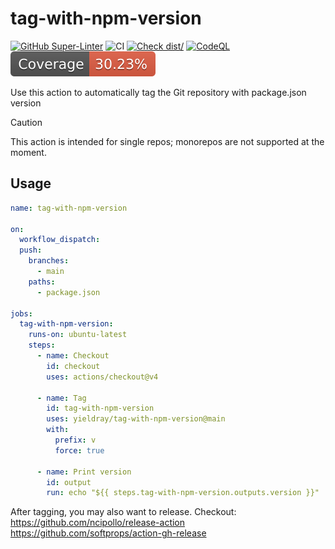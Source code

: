# tag-with-npm-version

[![GitHub Super-Linter](https://github.com/yieldray/tag-with-npm-version/actions/workflows/linter.yml/badge.svg)](https://github.com/super-linter/super-linter)
![CI](https://github.com/yieldray/tag-with-npm-version/actions/workflows/ci.yml/badge.svg)
[![Check dist/](https://github.com/yieldray/tag-with-npm-version/actions/workflows/check-dist.yml/badge.svg)](https://github.com/yieldray/tag-with-npm-version/actions/workflows/check-dist.yml)
[![CodeQL](https://github.com/yieldray/tag-with-npm-version/actions/workflows/codeql-analysis.yml/badge.svg)](https://github.com/yieldray/tag-with-npm-version/actions/workflows/codeql-analysis.yml)
[![Coverage](./badges/coverage.svg)](./badges/coverage.svg)

Use this action to automatically tag the Git repository with package.json
version

> [!CAUTION]  
> This action is intended for single repos; monorepos are not supported at the
> moment.

## Usage

```yaml
name: tag-with-npm-version

on:
  workflow_dispatch:
  push:
    branches:
      - main
    paths:
      - package.json

jobs:
  tag-with-npm-version:
    runs-on: ubuntu-latest
    steps:
      - name: Checkout
        id: checkout
        uses: actions/checkout@v4

      - name: Tag
        id: tag-with-npm-version
        uses: yieldray/tag-with-npm-version@main
        with:
          prefix: v
          force: true

      - name: Print version
        id: output
        run: echo "${{ steps.tag-with-npm-version.outputs.version }}"
```

After tagging, you may also want to release. Checkout:  
<https://github.com/ncipollo/release-action>  
<https://github.com/softprops/action-gh-release>
